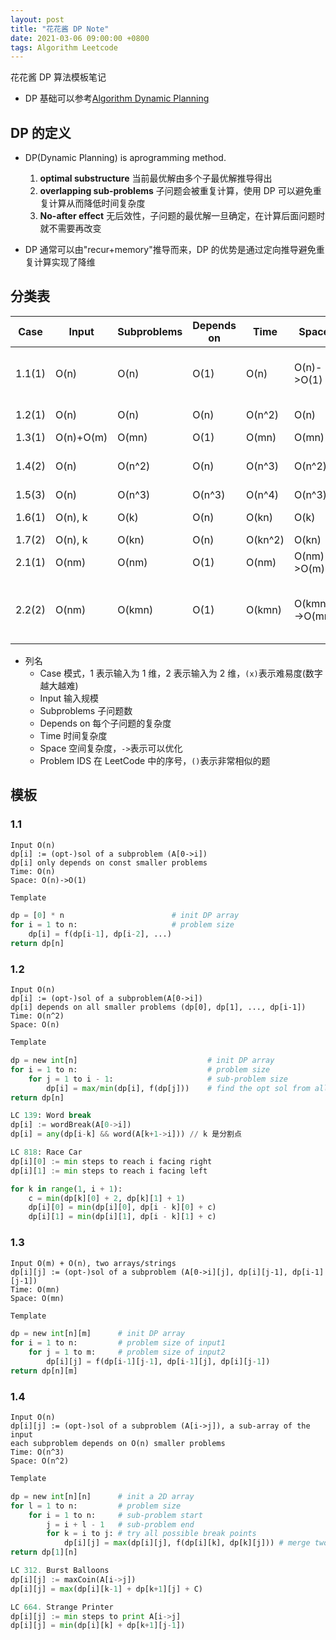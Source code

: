 ```yaml
---
layout: post
title: "花花酱 DP Note"
date: 2021-03-06 09:00:00 +0800
tags: Algorithm Leetcode
---
```


花花酱 DP 算法模板笔记

- DP 基础可以参考[Algorithm Dynamic Planning](/2021/01/02/Algorithm_DynamicPlanning/)

## DP 的定义

- DP(Dynamic Planning) is aprogramming method.

  1. **optimal substructure**
     当前最优解由多个子最优解推导得出
  2. **overlapping sub-problems**
     子问题会被重复计算，使用 DP 可以避免重复计算从而降低时间复杂度
  3. **No-after effect**
     无后效性，子问题的最优解一旦确定，在计算后面问题时就不需要再改变

- DP 通常可以由"recur+memory"推导而来，DP 的优势是通过定向推导避免重复计算实现了降维

## 分类表

| Case   | Input     | Subproblems | Depends on | Time    | Space         | Problem IDs                   |
| ------ | --------- | ----------- | ---------- | ------- | ------------- | ----------------------------- |
| 1.1(1) | O(n)      | O(n)        | O(1)       | O(n)    | O(n)->O(1)    | 70, 198, 746, 790, 801        |
| 1.2(1) | O(n)      | O(n)        | O(n)       | O(n^2)  | O(n)          | 139, 818                      |
| 1.3(1) | O(n)+O(m) | O(mn)       | O(1)       | O(mn)   | O(mn)         | 72(712)                       |
| 1.4(2) | O(n)      | O(n^2)      | O(n)       | O(n^3)  | O(n^2)        | 312, 664, 673                 |
| 1.5(3) | O(n)      | O(n^3)      | O(n^3)     | O(n^4)  | O(n^3)        | 546                           |
| 1.6(1) | O(n), k   | O(k)        | O(n)       | O(kn)   | O(k)          | 322, 494                      |
| 1.7(2) | O(n), k   | O(kn)       | O(n)       | O(kn^2) | O(kn)         | 813                           |
| 2.1(1) | O(nm)     | O(nm)       | O(1)       | O(nm)   | O(nm)->O(m)   | 64(62, 63)                    |
| 2.2(2) | O(nm)     | O(kmn)      | O(1)       | O(kmn)  | O(kmn)->O(mn) | 688, Floyd-Warshall, 576, 741 |

- 列名
  - Case 模式，1 表示输入为 1 维，2 表示输入为 2 维，`(x)`表示难易度(数字越大越难)
  - Input 输入规模
  - Subproblems 子问题数
  - Depends on 每个子问题的复杂度
  - Time 时间复杂度
  - Space 空间复杂度，`->`表示可以优化
  - Problem IDS 在 LeetCode 中的序号，`()`表示非常相似的题

## 模板

### 1.1

```
Input O(n)
dp[i] := (opt-)sol of a subproblem (A[0->i])
dp[i] only depends on const smaller problems
Time: O(n)
Space: O(n)->O(1)
```

```py
Template

dp = [0] * n                        # init DP array
for i = 1 to n:                     # problem size
    dp[i] = f(dp[i-1], dp[i-2], ...)
return dp[n]
```

### 1.2

```
Input O(n)
dp[i] := (opt-)sol of a subproblem(A[0->i])
dp[i] depends on all smaller problems (dp[0], dp[1], ..., dp[i-1])
Time: O(n^2)
Space: O(n)
```

```py
Template

dp = new int[n]                             # init DP array
for i = 1 to n:                             # problem size
    for j = 1 to i - 1:                     # sub-problem size
        dp[i] = max/min(dp[i], f(dp[j]))    # find the opt sol from all opt sols of smaller problems
return dp[n]
```

```py
LC 139: Word break
dp[i] := wordBreak(A[0->i])
dp[i] = any(dp[i-k] && word(A[k+1->i])) // k 是分割点
```

```py
LC 818: Race Car
dp[i][0] := min steps to reach i facing right
dp[i][1] := min steps to reach i facing left

for k in range(1, i + 1):
    c = min(dp[k][0] + 2, dp[k][1] + 1)
    dp[i][0] = min(dp[i][0], dp[i - k][0] + c)
    dp[i][1] = min(dp[i][1], dp[i - k][1] + c)
```

### 1.3

```
Input O(m) + O(n), two arrays/strings
dp[i][j] := (opt-)sol of a subproblem (A[0->i][j], dp[i][j-1], dp[i-1][j-1])
Time: O(mn)
Space: O(mn)
```

```py
Template

dp = new int[n][m]      # init DP array
for i = 1 to n:         # problem size of input1
    for j = 1 to m:     # problem size of input2
        dp[i][j] = f(dp[i-1][j-1], dp[i-1][j], dp[i][j-1])
return dp[n][m]
```

### 1.4

```
Input O(n)
dp[i][j] := (opt-)sol of a subproblem (A[i->j]), a sub-array of the input
each subproblem depends on O(n) smaller problems
Time: O(n^3)
Space: O(n^2)
```

```py
Template

dp = new int[n][n]      # init a 2D array
for l = 1 to n:         # problem size
    for i = 1 to n:     # sub-problem start
        j = i + l - 1   # sub-problem end
        for k = i to j: # try all possible break points
            dp[i][j] = max(dp[i][j], f(dp[i][k], dp[k][j])) # merge two subproblems
return dp[1][n]
```

```py
LC 312. Burst Balloons
dp[i][j] := maxCoin(A[i->j])
dp[i][j] = max(dp[i][k-1] + dp[k+1][j] + C)
```

```py
LC 664. Strange Printer
dp[i][j] := min steps to print A[i->j]
dp[i][j] = min(dp[i][k] + dp[k+1][j-1])
```
